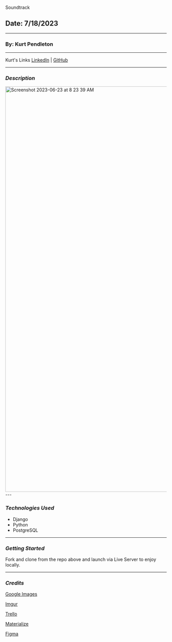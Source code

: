 Soundtrack

## Date: 7/18/2023

---

### By: Kurt Pendleton

---

Kurt's Links [LinkedIn](https://www.linkedin.com/in/kurt-pendleton-20b936269/) | [GitHub](https://github.com/kujo8p)

---

### _Description_



<img width="1264" alt="Screenshot 2023-06-23 at 8 23 39 AM" src="https://github.com/kujo8p/unpopular-opinion/assets/128774836/ca6ef4d1-2c63-463e-bfb3-1fc379491c97">
---

### _Technologies Used_

- Django
- Python
- PostgreSQL

---

### _Getting Started_



Fork and clone from the repo above and launch via Live Server to enjoy locally.

---

### _Credits_

[Google Images](https://images.google.com/)

[Imgur](https://imgur.com/)

[Trello](https://trello.com)

[Materialize](https://materializecss.com/)

[Figma](https://www.figma.com/file/wSIyTLNJdd35kVpZebctes/Untitled?type=design&node-id=0-1&mode=design&t=77DpDZLvwKP0LSYk-0)

